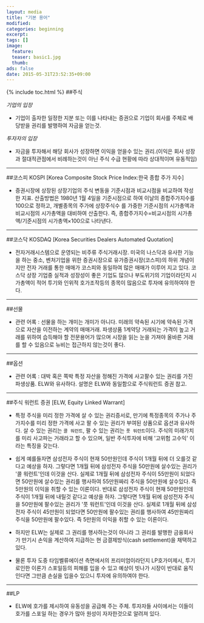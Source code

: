 ```yaml
---
layout: media
title: "기본 용어"
modified:
categories: beginning
excerpt:
tags: []
image:
  feature: 
  teaser: basic1.jpg
  thumb:
ads: false
date: 2015-05-31T23:52:35+09:00
---
```

{% include toc.html %}
##주식

*기업의 입장*

- 기업이 출자한 일정한 지분 또는 이를 나타내는 증권으로 기업이 회사를 주체로 배당받을 권리를 발행하여
자금을 얻는것.

*투자자의 입장*

- 자금을 투자해서 해당 회사가 성장하면 이익을 얻을수 있는 권리.(이익은 회사 성장과 절대적관점에서
비례하는것이 아닌 주식 수급 현황에 따라 상대적이며 유동적임)

---

##코스피 KOSPI
[Korea Composite Stock Price Index:한국 종합 주가 지수]

- 증권시장에 상장된 상장기업의 주식 변동을 기준시점과 비교시점을 비교하여 작성한 지표.
산출방법은 1980년 1월 4일을 기준시점으로 하여 이날의 종합주가지수를 100으로 정하고, 개별종목의 주가에 상장주식수
를 가중한 기준시점의 시가총액과 비교시점의 시가총액을 대비하여 산출한다.
즉, 종합주가지수=비교시점의 시가총액/기준시점의 시가총액×100으로 나타낸다.

---

##코스닥 KOSDAQ
[Korea Securities Dealers Automated Quotation]

- 전자거래시스템으로 운영되는 비주류 주식거래시장.
미국의 나스닥과 유사한 기능을 하는 중소, 벤처기업을 위한 증권시장으로 유가증권시장(코스피)의 하위 개념이지만 전자
거래를 통한 매매가 코스피와 동일하여 많은 매매가 이루어 지고 있다. 코스닥 상장 기업중 실적과 성장성이 좋은 기업도
많으나 부도위기의 기업이라던지 시가총액이 적어 투기와 인위적 호가조작등의 종목이 많음으로 투자에 유의하여야 한다.

---

##선물

- 관련 어록 : 선물을 하는 개미는 개미가 아니다.
미래의 약속된 시기에 약속된 가격으로 자산을 이전하는 계약의 매매거래. 파생상품
1계약당 거래되는 가격이 높고 거래를 위하여 습득해야 할 전문용어가 많으며 시장을 읽는 눈을 가져야 올바른 거래를 할
수 있음으로 뉴비는 접근하지 않는것이 좋다.

---

##옵션

- 관련 어록 : 대박 혹은 쪽박
특정 자산을 정해진 가격에 사고팔수 있는 권리를 가진 파생상품. ELW와 유사하다. 설명은 ELW와 동일함으로 주식워런트
증권 참고.

---

##주식 워런트 증권 [ELW, Equity Linked Warrant]

- 특정 주식을 미리 정한 가격에 살 수 있는 권리증서로, 만기에 특정종목의 주가나 주가지수를 미리 정한 가격에 사고 팔 수
있는 권리가 부여된 상품으로 옵션과 유사하다.
살 수 있는 권리는 `콜 워런트`, 팔 수 있는 권리는 `풋 워런트`이다.
주식의 미래가치를 미리 사고파는 거래라고 할 수 있으며, 일반 주식투자에 비해 '고위험 고수익' 이라는 특징을 갖는다.

- 쉽게 예를들자면 삼성전자 주식이 현재 50만원인데 주식이 1개월 뒤에 더 오를것 같다고 예상을 하자.
그렇다면 1개월 뒤에 삼성전자 주식을 50만원에 살수있는 권리가 '콜 워런트'인데 이것을 산다.
실제로 1개월 뒤에 삼성전자 주식이 55만원이 되었다면 50만원에 살수있는 권리를 행사하여 55만원짜리 주식을 50만원에
살수있다. 즉 5만원의 이익을 취할 수 있는 이론이다.
반대로 삼성전자 주식이 현재 50만원인데 주식이 1개월 뒤에 내릴것 같다고 예상을 하자.
그렇다면 1개월 뒤에 삼성전자 주식을 50만원에 팔수있는 권리가 '풋 워런트'인데 이것을 산다.
실제로 1개월 뒤에 삼성전자 주식이 45만원이 되었다면 50만원에 팔수있는 권리를 행사하여 45만원짜리 주식을 50만원에
팔수있다. 즉 5만원의 이익을 취할 수 있는 이론이다.

- 하지만 ELW는 실제로 그 권리를 행사하는것이 아니라 그 권리를 발행한 금융회사가 만기시 손익을 계산하여 지급하는 현
금결제방식(cash settlement)을 채택하고 있다.
- 물론 투자 도중 타임벨류에이션 측면에서의 프리미엄이라던지 LP호가미제시, 투기로인한 이론가 스포일등의 피해를 입을
수 있고 예상이 빗나가 시장이 반대로 움직인다면 그만큼 손실을 입을수 있으니 투자에 유의하여야 한다.

---

##LP

- ELW에 호가를 제시하여 유동성을 공급해 주는 주체. 투자자들 사이에서는 이들이 호가를 스포일 하는 경우가 많아 원성이 자자한것으로 알려져 있다.



